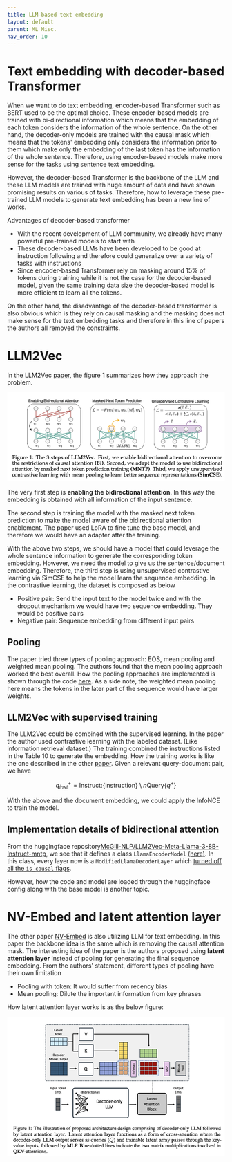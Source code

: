 ```yaml
---
title: LLM-based text embedding
layout: default
parent: ML Misc.
nav_order: 10
---
```


# Text embedding with decoder-based Transformer
When we want to do text embedding, encoder-based Transformer such as BERT used to be the optimal choice.
These encoder-based models are trained with bi-directional information which means that the embedding of each token
considers the information of the whole sentence. On the other hand, the decoder-only models are trained with 
the causal mask which means that the tokens' embedding only considers the information prior to them which make only the
embedding of the last token has the information of the whole sentence. Therefore, using encoder-based models make more
sense for the tasks using sentence text embedding.

However, the decoder-based Transformer is the backbone of the LLM and these LLM models are trained with huge amount of
data and have shown promising results on various of tasks. Therefore, how to leverage these pre-trained LLM models to
 generate text embedding has been a new line of works.

Advantages of decoder-based transformer
- With the recent development of LLM community, we already have many powerful pre-trained models to start with
- These decoder-based LLMs have been developed to be good at instruction following and therefore could generalize over a variety of tasks with instructions
- Since encoder-based Transformer rely on masking around 15% of tokens during training while it is not the case for the decoder-based model, given the same training data size the decoder-based model is more efficient to learn all the tokens.


On the other hand, the disadvantage of the decoder-based transformer is also obvious which is they rely on causal masking and the masking does not make sense for the text embedding tasks and therefore in this line of papers the authors all removed the constraints.

# LLM2Vec

In the LLM2Vec [paper](https://arxiv.org/pdf/2404.05961), the figure 1 summarizes how they approach the problem.

![llm2vec_figure1](/docs/ml_misc/llm2vec/images/llm2vec_figure1.png)

The very first step is **enabling the bidirectional attention**. In this way the embedding is obtained with all information of the input sentence.

The second step is training the model with the masked next token prediction to make the model aware of the bidirectional attention enablement. The paper used LoRA to fine tune the base model, and therefore we would have an adapter after the training.

With the above two steps, we should have a model that could leverage the whole sentence information to generate the corresponding token embedding. However, we need the model to give us the sentence/document embedding. Therefore, the third step is using unsupervised contrastive learning via SimCSE to help the model learn the sequence embedding. In the contrastive learning, the dataset is composed as below
- Positive pair: Send the input text to the model twice and with the dropout mechanism we would have two sequence embedding. They would be positive pairs
- Negative pair: Sequence embedding from different input pairs

## Pooling
The paper tried three types of pooling approach: EOS, mean pooling and weighted mean pooling. The authors found that the mean pooling approach worked the best overall. How the pooling approaches are implemented is shown through the code [here](https://github.com/McGill-NLP/llm2vec/blob/main/llm2vec/llm2vec.py#L241-L273). As a side note, the weighted mean pooling here means the tokens in the later part of the sequence would have larger weights.

## LLM2Vec with supervised training
The LLM2Vec could be combined with the supervised learning. In the paper the author used contrastive learning with the labeled dataset. (Like information retrieval dataset.) The training combined the instructions listed in the Table 10 to generate the embedding. How the training works is like the one described in the other [paper](https://arxiv.org/pdf/2401.00368). Given a relevant query-document pair, we have

$$ q^{+}_{inst} = \textrm{Instruct:}\{\textrm{instruction}\} \setminus n \textrm{Query}\{q^{+}\} $$

With the above and the document embedding, we could apply the InfoNCE to train the model.


## Implementation details of bidirectional attention
From the huggingface repository[McGill-NLP/LLM2Vec-Meta-Llama-3-8B-Instruct-mntp](https://huggingface.co/McGill-NLP/LLM2Vec-Meta-Llama-3-8B-Instruct-mntp), we see that it defines a class `LlamaEncoderModel` [(here)](https://huggingface.co/McGill-NLP/LLM2Vec-Meta-Llama-3-8B-Instruct-mntp/blob/main/modeling_llama_encoder.py#L54). In this class, every layer now is a `ModifiedLlamaDecoderLayer` which [turned off all the `is_causal` flags](https://huggingface.co/McGill-NLP/LLM2Vec-Meta-Llama-3-8B-Instruct-mntp/blob/main/modeling_llama_encoder.py#L14-L32).

However, how the code and model are loaded through the huggingface config along with the base model is another topic. 

# NV-Embed and latent attention layer
The other paper [NV-Embed](https://arxiv.org/abs/2405.17428) is also utilizing LLM for text embedding. In this paper the backbone idea is the same which is removing the causal attention mask. The interesting idea of the paper is the authors proposed using **latent attention layer** instead of pooling for generating the final sequence embedding. From the authors' statement, different types of pooling have their own limitation

- Pooling with <EOS> token: It would suffer from recency bias
- Mean pooling: Dilute the important information from key phrases

How latent attention layer works is as the below figure:

![nv_embed_figure1](/docs/ml_misc/llm2vec/images/nv_embed_figure1.png)
